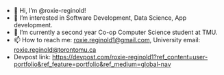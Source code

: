 - 👋 Hi, I’m @roxie-reginold!
- 👀 I’m interested in Software Development, Data Science, App development.
- 🌱 I’m currently a second year Co-op Computer Science student at TMU.
- 📫 How to reach me: roxie.reginold1@gmail.com, University email: roxie.reginold@torontomu.ca
- Devpost link: https://devpost.com/roxie-reginold1?ref_content=user-portfolio&ref_feature=portfolio&ref_medium=global-nav

<!---
roxie-reginold/roxie-reginold is a ✨ special ✨ repository because its `README.md` (this file) appears on your GitHub profile.
You can click the Preview link to take a look at your changes.
--->
